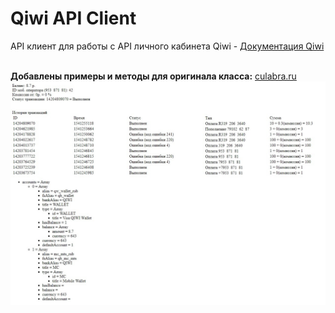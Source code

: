 # Qiwi API Client
API клиент для работы с API личного кабинета Qiwi - [Документация Qiwi](https://developer.qiwi.com/qiwiwallet/qiwicom_ru.html)<br><br>

<b>Добавлены примеры и методы для оригинала класса:</b> [culabra.ru](https://culabra.ru/qiwi-api-class-php-klass-dlya-raboty-s-api-qiwi)<br>
![Screenshot](https://github.com/Set89/Qiwi-API-Client-PHP/raw/master/1.jpg?raw=true) 
